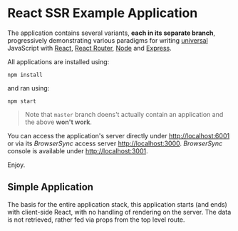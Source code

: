 # React SSR Example Application

The application contains several variants, **each in its separate branch**, progressively demonstrating various paradigms for writing [universal](https://medium.com/@mjackson/universal-javascript-4761051b7ae9) JavaScript with [React](https://facebook.github.io/react/), [React Router](https://github.com/rackt/react-router), [Node](https://nodejs.org/en/) and [Express](http://expressjs.com/).

All applications are installed using:

```
npm install
```

and ran using:

```
npm start
```

> Note that `master` branch doens't actually contain an application and the above **won't work**.

You can access the application's server directly under [http://localhost:6001]() or via its *BrowserSync* access server [http://localhost:3000](). *BrowserSync* console is available under [http://localhost:3001]().

Enjoy.

## Simple Application
The basis for the entire application stack, this application starts (and ends) with client-side React, with no handling of rendering on the server. The data is not retrieved, rather fed via props from the top level route.